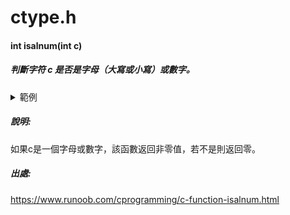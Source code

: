 # ctype.h
#### int isalnum(int c)
##### 判斷字符 c 是否是字母（大寫或小寫）或數字。
<details>
<summary>範例</summary>
   
```C
#include <stdio.h>
#include <ctype.h>

int main()
{
   int var1 = 'd';
   int var2 = '2';
   int var3 = '\t';
   int var4 = ' ';
    
   if( isalnum(var1) )
   {
      printf("var1 = |%c| 是字母数字\n", var1 );
   }
   else
   {
      printf("var1 = |%c| 不是字母数字\n", var1 );
   }
   if( isalnum(var2) )
   {
      printf("var2 = |%c| 是字母数字\n", var2 );
   }
   else
   {
      printf("var2 = |%c| 不是字母数字\n", var2 );
   }
   if( isalnum(var3) )
   {
      printf("var3 = |%c| 是字母数字\n", var3 );
   }
   else
   {
      printf("var3 = |%c| 不是字母数字\n", var3 );
   }
   if( isalnum(var4) )
   {
      printf("var4 = |%c| 是字母数字\n", var4 );
   }
   else
   {
      printf("var4 = |%c| 不是字母数字\n", var4 );
   }
    
   return(0);
}
```
</details>

##### 說明:
如果c是一個字母或數字，該函數返回非零值，若不是則返回零。
##### 出處:
https://www.runoob.com/cprogramming/c-function-isalnum.html
